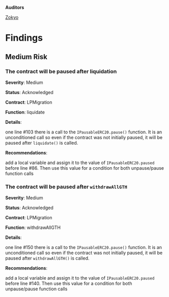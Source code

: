 **Auditors**

[Zokyo](https://x.com/zokyo_io)

# Findings

## Medium Risk

### The contract will be paused after liquidation

**Severity**: Medium

**Status**: Acknowledged

**Contract**: LPMigration

**Function**: liquidate

**Details**: 

one line #103 there is a call to the `IPausableERC20.pause()` function. It is an unconditioned call so even if the contract was not initially paused, it will be paused after `liquidate()` is called.

**Recommendations**: 

add a local variable and assign it to the value of `IPausableERC20.paused` before line #86. Then use this value for a condition for both unpause/pause function calls		

### The contract will be paused after `withdrawAllGTH`

**Severity**: Medium

**Status**: Acknowledged

**Contract**: LPMigration

**Function**: withdrawAllGTH

**Details**: 

one line #150 there is a call to the `IPausableERC20.pause()` function. It is an unconditioned call so even if the contract was not initially paused, it will be paused after `withdrawAllGTH()` is called.

**Recommendations**: 

add a local variable and assign it to the value of `IPausableERC20.paused` before line #140. Then use this value for a condition for both unpause/pause function calls
